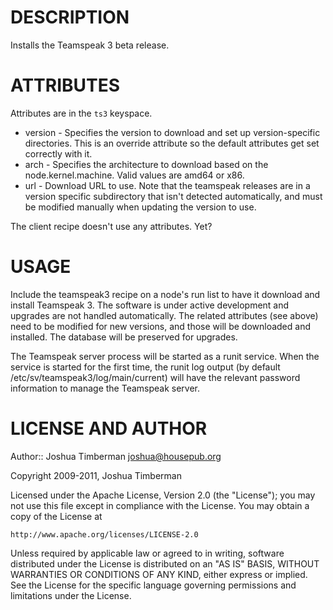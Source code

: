 DESCRIPTION
===========

Installs the Teamspeak 3 beta release.

ATTRIBUTES
==========

Attributes are in the `ts3` keyspace.

* version - Specifies the version to download and set up version-specific directories. This is an override attribute so the default attributes get set correctly with it.
* arch - Specifies the architecture to download based on the node.kernel.machine. Valid values are amd64 or x86.
* url - Download URL to use. Note that the teamspeak releases are in a version specific subdirectory that isn't detected automatically, and must be modified manually when updating the version to use.

The client recipe doesn't use any attributes. Yet?

USAGE
=====

Include the teamspeak3 recipe on a node's run list to have it download and install Teamspeak 3. The software is under active development and upgrades are not handled automatically. The related attributes (see above) need to be modified for new versions, and those will be downloaded and installed. The database will be preserved for upgrades.

The Teamspeak server process will be started as a runit service. When the service is started for the first time, the runit log output (by default /etc/sv/teamspeak3/log/main/current) will have the relevant password information to manage the Teamspeak server.

LICENSE AND AUTHOR
==================

Author:: Joshua Timberman <joshua@housepub.org>

Copyright 2009-2011, Joshua Timberman

Licensed under the Apache License, Version 2.0 (the "License");
you may not use this file except in compliance with the License.
You may obtain a copy of the License at

    http://www.apache.org/licenses/LICENSE-2.0

Unless required by applicable law or agreed to in writing, software
distributed under the License is distributed on an "AS IS" BASIS,
WITHOUT WARRANTIES OR CONDITIONS OF ANY KIND, either express or implied.
See the License for the specific language governing permissions and
limitations under the License.
